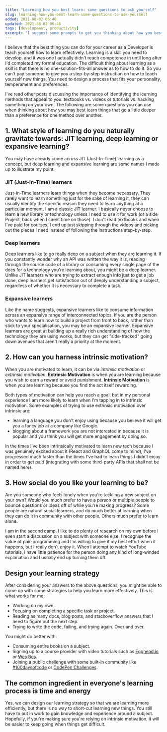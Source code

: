 ```yaml
---
title: "Learning how you best learn: some questions to ask yourself"
slug: learning-how-you-best-learn-some-questions-to-ask-yourself
added: 2021-08-02 06:40
updated: 2021-08-02 06:40
tags: [development, productivity]
excerpt: "I suggest some prompts to get you thinking about how you best learn new technology and skills."
---
```


I believe that the best thing you can do for your career as a Developer is teach yourself how to learn effectively. Learning is a skill you need to develop, and it was one I actually didn't reach competence in until long after I'd completed my formal education. The difficult thing about learning as a skill is that there is no one-solution-fits-all answer as to how to do it. So you can't pay someone to give you a step-by-step instruction on how to teach yourself new things. You need to design a process that fits your personality, temperament and preferences.

I've read other posts discussing the importance of identifying the learning methods that appeal to you: textbooks vs. videos or tutorials vs. hacking something on your own. The following are some questions you can use when thinking about how you may best learn things that go a little deeper than a preference for one method over another.

## 1. What style of learning do you naturally gravitate towards: JIT learning, deep learning or expansive learning?
You may have already come across JIT (Just-In-Time) learning as a concept, but deep learning and expansive learning are some names I made up to illustrate my point.

### JIT (Just-In-Time) learners
Just-In-Time learners learn things when they become necessary. They rarely want to learn something just for the sake of learning it, they can usually identify the specific reason they need to learn anything at a particular moment. I am a classic JIT learner. I basically never choose to learn a new library or technology unless I need to use it for work (or a side Project, back when I spent time on those). I don't read textbooks and when I've paid for courses, I end up just skipping through the videos and picking out the pieces I need instead of following the instructions step-by-step. 

### Deep learners
Deep learners like to go really deep on a subject when they are learning it. If you constantly wonder why an API was written the way it is, reading through the source code of a library or consuming every single page of the docs for a technology you're learning about, you might be a deep learner. Unlike JIT learners who are trying to extract enough info just to get a job done, deep learners get satisfaction out of deeply understanding a subject, regardless of whether it is necessary to complete a task.

### Expansive learners
Like the name suggests, expansive learners like to consume information across an expansive range of interconnected topics. If you are the person who wants to learn how to build a project from front to back, rather than stick to your specialisation, you may be an expansive learner. Expansive learners are great at building up a really rich understanding of how the technology they are using works, but they can get "side-tracked" going down avenues that aren't really a priority at the moment.

## 2. How can you harness intrinsic motivation?
When you are motivated to learn, it can be via *intrinsic motivation* or *extrinsic motivation*.
**Extrinsic Motivation** is when you are learning because you wish to earn a reward or avoid punishment.
**Intrinsic Motivation** is when you are learning because you find the act itself rewarding. 

Both types of motivation can help you reach a goal, but in my personal experience I am more likely to learn when I'm tapping in to intrinsic motivation. Some examples of trying to use extrinsic motivation over intrinsic are:
- learning a language you don't enjoy using because you believe it will get you a fancy job at a company like Google.
- blogging about a framework you are not interested in because it is popular and you think you will get more engagement by doing so.

In the times I've been intrinsically motivated to learn new tech because I was genuinely excited about it (React and GraphQL come to mind), I've progressed much faster than the times I've had to learn things I didn't enjoy in order to get paid (integrating with some third-party APIs that shall not be named here).

## 3. How social do you like your learning to be?
Are you someone who feels lonely when you're tackling a new subject on your own? Would you much prefer to have a person or multiple people to bounce questions or ideas off of while you're making progress? Some people are natural social learners, and do much better at learning when they can do it in community with other people. Others much prefer to learn alone. 

I am in the second camp. I like to do plenty of research on my own before I even start a discussion on a subject with someone else. I recognise the value of pair-programming and I'm willing to give it my best effort when it happens, but I really don't enjoy it. When I attempt to watch YouTube tutorials, I have little patience for the person doing any kind of long-winded explanation and I usually end up turning them off. 

## Design your learning strategy
After considering your answers to the above questions, you might be able to come up with some strategies to help you learn more effectively. This is what works for me: 
- Working on my own.
- Focusing on completing a specific task or project.
- Reading as many docs, blog posts, and stackoverflow answers that I need to figure out the next step.
- Trying to write the code, failing, and trying again. Over and over.

You might do better with:
- Consuming entire books on a subject.
- Signing up to a course provider with video tutorials such as [Egghead.io](https://egghead.io) or [Wes Bos](https://wesbos.com/courses).
- Joining a public challenge with some built-in community like [#100daysofcode](https://www.100daysofcode.com/) or [CodePen Challenges](https://codepen.io/challenges). 

## The common ingredient in everyone's learning process is time and energy
Yes, we can design our learning strategy so that we are learning more efficiently, but there is no way to short-cut learning new things. You still have to put in work to gain knowledge and experience around a subject. Hopefully, if you're making sure you're relying on intrinsic motivation, it will be easier to keep going when things get difficult.

